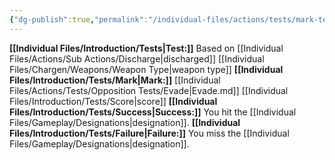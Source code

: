 ```yaml
---
{"dg-publish":true,"permalink":"/individual-files/actions/tests/mark-tests/target/"}
---
```


**[[Individual Files/Introduction/Tests\|Test:]]** Based on [[Individual Files/Actions/Sub Actions/Discharge\|discharged]] [[Individual Files/Chargen/Weapons/Weapon Type\|weapon type]]
**[[Individual Files/Introduction/Tests/Mark\|Mark:]]** [[Individual Files/Actions/Tests/Opposition Tests/Evade\|Evade.md]] [[Individual Files/Introduction/Tests/Score\|score]]
**[[Individual Files/Introduction/Tests/Success\|Success:]]** You hit the [[Individual Files/Gameplay/Designations\|designation]].
**[[Individual Files/Introduction/Tests/Failure\|Failure:]]** You miss the [[Individual Files/Gameplay/Designations\|designation]].
